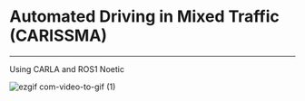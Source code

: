 # Automated Driving in Mixed Traffic (CARISSMA)
---
Using CARLA and ROS1 Noetic

![ezgif com-video-to-gif (1)](https://github.com/rrrushan/AVE6_project/assets/75610733/4416ad8e-4422-4b55-b24e-85e775a96faf)
